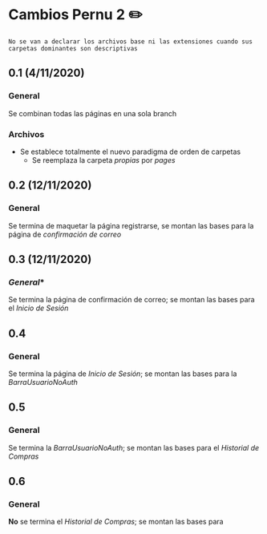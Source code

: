 # Cambios Pernu 2 ✏️
    No se van a declarar los archivos base ni las extensiones cuando sus carpetas dominantes son descriptivas
## 0.1 (4/11/2020)
### **General**
Se combinan todas las páginas en una sola branch
### **Archivos**
* Se establece totalmente el nuevo paradigma de orden de carpetas
    * Se reemplaza la carpeta _propias_ por _pages_
## 0.2 (12/11/2020)
### **General**
Se termina de maquetar la página registrarse, se montan las bases para la página de _confirmación de correo_

## 0.3 (12/11/2020)
### *General** 
Se termina la página de confirmación de correo; se montan las bases para el _Inicio de Sesión_


## 0.4
### **General**
Se termina la página de _Inicio de Sesión_; se montan las bases para la _BarraUsuarioNoAuth_

## 0.5
### **General**
Se termina la _BarraUsuarioNoAuth_; se montan las bases para el _Historial de Compras_

## 0.6
### **General**
**No** se termina el _Historial de Compras_; se montan las bases para 